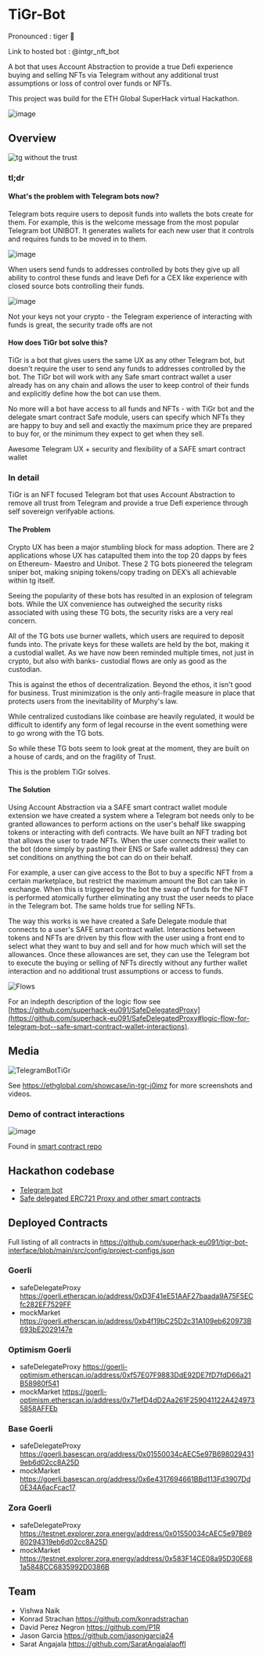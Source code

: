 # TiGr-Bot

Pronounced : tiger 🐅

Link to hosted bot : @intgr_nft_bot

A bot that uses Account Abstraction to provide a true Defi experience buying and selling NFTs via Telegram without any additional trust assumptions or loss of control over funds or NFTs.

This project was build for the ETH Global SuperHack virtual Hackathon.

![image](https://github.com/superhack-eu091/TiGr-Bot/assets/21056525/55d354fa-fb92-4519-b169-c98c63f70bd6)

## Overview

![tg without the trust](https://github.com/superhack-eu091/TiGr-Bot/assets/21056525/4b6022ac-5d0d-45ac-a00e-3242b2e84ce4)

### tl;dr

#### What's the problem with Telegram bots now?

Telegram bots require users to deposit funds into wallets the bots create for them. For example, this is the welcome message from the most popular Telegram bot UNIBOT. It generates wallets for each new user that it controls and requires funds to be moved in to them.

![image](https://github.com/superhack-eu091/TiGr-Bot/assets/21056525/0be047ff-dd1f-4ed1-9d3c-b5257d4cdb0b)

When users send funds to addresses controlled by bots they give up all ability to control these funds and leave Defi for a CEX like experience with closed source bots controlling their funds.

![image](https://github.com/superhack-eu091/TiGr-Bot/assets/21056525/abf5d1d7-0fe3-4f25-8b7e-a43cc9ae57c5)

Not your keys not your crypto - the Telegram experience of interacting with funds is great, the security trade offs are not

#### How does TiGr bot solve this?

TiGr is a bot that gives users the same UX as any other Telegram bot, but doesn't require the user to send any funds to addresses controlled by the bot. The TiGr bot will work with any Safe smart contract wallet a user already has on any chain and allows the user to keep control of their funds and explicitly define how the bot can use them.

No more will a bot have access to all funds and NFTs - with TiGr bot and the delegate smart contract Safe module, users can specify which NFTs they are happy to buy and sell and exactly the maximum price they are prepared to buy for, or the minimum they expect to get when they sell.

Awesome Telegram UX + security and flexibility of a SAFE smart contract wallet

### In detail

TiGr is an NFT focused Telegram bot that uses Account Abstraction to remove all trust from Telegram and provide a true Defi experience through self sovereign verifyable actions.

#### The Problem 

Crypto UX has been a major stumbling block for mass adoption. There are 2 applications whose UX has catapulted them into the top 20 dapps by fees on Ethereum- Maestro and Unibot. These 2 TG bots pioneered the telegram sniper bot, making sniping tokens/copy trading on DEX’s all achievable within tg itself. 

Seeing the popularity of these bots has resulted in an explosion of telegram bots. While the UX convenience has outweighed the security risks associated with using these TG bots, the security risks are a very real concern. 

All of the TG bots use burner wallets, which users are required to deposit funds into. The private keys for these wallets are held by the bot, making it a custodial wallet. As we have now been reminded multiple times, not just in crypto, but also with banks- custodial flows are only as good as the custodian. 

This is against the ethos of decentralization. Beyond the ethos, it isn't good for business. Trust minimization is the only anti-fragile measure in place that protects users from the inevitability of Murphy's law. 

While centralized custodians like coinbase are heavily regulated, it would be difficult to identify any form of legal recourse in the event something were to go wrong with the TG bots. 

So while these TG bots seem to look great at the moment, they are built on a house of cards, and on the fragility of Trust. 

This is the problem TiGr solves.

#### The Solution 

Using Account Abstraction via a SAFE smart contract wallet module extension we have created a system where a Telegram bot needs only to be granted allowances to perform actions on the user's behalf like swapping tokens or interacting with defi contracts. We have built an NFT trading bot that allows the user to trade NFTs. When the user connects their wallet to the bot (done simply by pasting their ENS or Safe wallet address) they can set conditions on anything the bot can do on their behalf.

For example, a user can give access to the Bot to buy a specific NFT from a certain marketplace, but restrict the maximum amount the Bot can take in exchange. When this is triggered by the bot the swap of funds for the NFT is performed atomically further eliminating any trust the user needs to place in the Telegram bot. The same holds true for selling NFTs.

The way this works is we have created a Safe Delegate module that connects to a user's SAFE smart contract wallet. Interactions between tokens and NFTs are driven by this flow with the user using a front end to select what they want to buy and sell and for how much which will set the allowances. Once these allowances are set, they can use the Telegram bot to execute the buying or selling of NFTs directly without any further wallet interaction and no additional trust assumptions or access to funds.

![Flows](https://github.com/superhack-eu091/TiGr-Bot/assets/21056525/259900a7-083f-4aab-ace7-1a4931202cd5)

For an indepth description of the logic flow see [https://github.com/superhack-eu091/SafeDelegatedProxy](https://github.com/superhack-eu091/SafeDelegatedProxy#logic-flow-for-telegram-bot--safe-smart-contract-wallet-interactions).

## Media
![TelegramBotTiGr](https://github.com/superhack-eu091/TiGr-Bot/assets/21056525/83315a04-a7fc-49e2-ba3c-3e8cde852075)

See https://ethglobal.com/showcase/in-tgr-j0imz for more screenshots and videos.

### Demo of contract interactions

![image](https://github.com/superhack-eu091/TiGr-Bot/assets/21056525/a5e75e8a-5cf1-4821-8a61-7a9bb8a79e4c)

Found in [smart contract repo](https://github.com/superhack-eu091/SafeDelegatedProxy/raw/main/TiGr%20Bot%20narrated.mp4)

## Hackathon codebase

* [Telegram bot](https://github.com/superhack-eu091/intgr-wallet-bot)
* [Safe delegated ERC721 Proxy and other smart contracts](https://github.com/superhack-eu091/SafeDelegatedProxy)

## Deployed Contracts

Full listing of all contracts in https://github.com/superhack-eu091/tigr-bot-interface/blob/main/src/config/project-configs.json

### Goerli
* safeDelegateProxy https://goerli.etherscan.io/address/0xD3F41eE51AAF27baada9A75F5ECfc282EF7529FF
* mockMarket https://goerli.etherscan.io/address/0xb4f19bC25D2c31A109eb620973B693bE2029147e

### Optimism Goerli
* safeDelegateProxy https://goerli-optimism.etherscan.io/address/0xf57E07F9883DdE92DE7fD7fdD66a21B58980f541
* mockMarket https://goerli-optimism.etherscan.io/address/0x71efD4dD2Aa261F259041122A4249735858AFFEb

### Base Goerli
* safeDelegateProxy https://goerli.basescan.org/address/0x01550034cAEC5e97B6980294319eb6d02cc8A25D
* mockMarket https://goerli.basescan.org/address/0x6e4317694661BBd113Fd3907Dd0E34A6acFcac17

### Zora Goerli
* safeDelegateProxy https://testnet.explorer.zora.energy/address/0x01550034cAEC5e97B6980294319eb6d02cc8A25D
* mockMarket https://testnet.explorer.zora.energy/address/0x583F14CE08a95D30E681a5848CC6835992D0386B

## Team

* Vishwa Naik
* Konrad Strachan https://github.com/konradstrachan
* David Perez Negron https://github.com/P1R
* Jason Garcia https://github.com/jasonjgarcia24
* Sarat Angajala https://github.com/SaratAngajalaoffl
